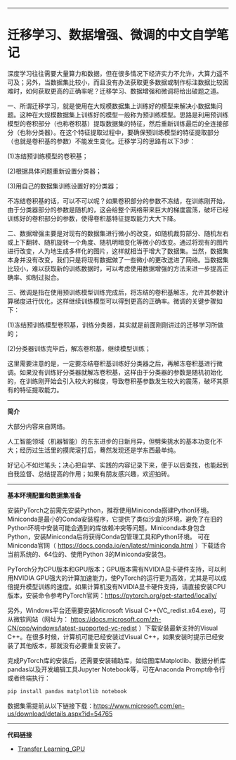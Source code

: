 ---------------------------------------------------------------------------------------------------
 
 # 迁移学习、数据增强、微调的中文自学笔记
 
深度学习往往需要大量算力和数据，但在很多情况下经济实力不允许，大算力遥不可及；另外，当数据集比较小，而且没有办法获取更多数据或制作标注数据比较困难时，如何获取更高的正确率呢？迁移学习、数据增强和微调将给出破题之道。  

一、所谓迁移学习，就是使用在大规模数据集上训练好的模型来解决小数据集问题。这种在大规模数据集上训练好的模型一般称为预训练模型。思路是利用预训练模型的卷积部分（也称卷积基）提取数据集的特征，然后重新训练最后的全连接部分（也称分类器）。在这个特征提取过程中，要确保预训练模型的特征提取部分（也就是卷积基的参数）不能发生变化。迁移学习的思路有以下3步：  
 
(1)冻结预训练模型的卷积基；  
 
(2)根据具体问题重新设置分类器；  
 
(3)用自己的数据集训练设置好的分类器；  
 
不冻结卷积基的话，可以不可以呢？如果卷积部分的参数不冻结，在训练刚开始，由于分类器部分的参数是随机的，这会给整个网络带来巨大的梯度震荡，破坏已经训练好的卷积部分的参数，使得卷积基特征提取能力大大下降。
  
二、数据增强主要是对现有的数据集进行微小的改变，如随机裁剪部分、随机左右或上下翻转、随机旋转一个角度、随机明暗变化等微小的改变。通过将现有的图片进行改变，人为地生成多样化的图片，这样就相当于增大了数据集。当然，数据集本身并没有改变，我们只是将现有数据做了一些微小的更改送进了网络。当数据集比较小，难以获取新的训练数据时，可以考虑使用数据增强的方法来进一步提高正确率、抑制过拟合。  

三、微调是指在使用预训练模型训练完成后，将冻结的卷积基解冻，允许其参数计算梯度进行优化，这样继续训练模型可以得到更高的正确率。微调的关键步骤如下：  

(1)冻结预训练模型卷积基，训练分类器，其实就是前面刚刚讲过的迁移学习所做的；  

(2)分类器训练完毕后，解冻卷积基，继续模型训练；  

这里需要注意的是，一定要冻结卷积基训练好分类器之后，再解冻卷积基进行微调。如果没有训练好分类器就解冻卷积基，这样由于分类器的参数是随机初始化的，在训练刚开始会引入较大的梯度，导致卷积基参数发生较大的震荡，破坏其原有的特征提取能力。

--------------------------------------------------------------------------------------------------
**简介**

大部分内容来自网络。  

人工智能领域（机器智能）的东东进步的日新月异，但劈柴挑水的基本功变化不大；经历过生活里的摸爬滚打后，蓦然发现还是学东西最单纯。  

好记心不如烂笔头；决心把自学、实践的内容记录下来，便于以后查找，也能起到自我监督、总结提高的作用；如果有朋友感兴趣，欢迎拍砖。

--------------------------------------------------------------------------------------------------
**基本环境配置和数据集准备**    

安装PyTorch之前需先安装Python，推荐使用Miniconda搭建Python环境。Miniconda是最小的Conda安装程序，它提供了类似沙盒的环境，避免了在旧的Python环境中安装可能会遇到的库依赖冲突等问题。Miniconda本身包含Python，安装Miniconda后将获得Conda包管理工具和Python环境。
可在Miniconda官网（ https://docs.conda.io/en/latest/miniconda.html ）下载适合当前系统的、64位的、使用Python 3的Miniconda安装包。  

PyTorch分为CPU版本和GPU版本；GPU版本需有NVIDIA显卡硬件支持，可以利用NVIDIA GPU强大的计算加速能力，使PyTorch的运行更为高效，尤其是可以成倍提升模型训练的速度。如果计算机没有NVIDIA显卡硬件支持，请直接安装CPU版本，安装命令参考PyTorch官网：https://pytorch.org/get-started/locally/  

另外，Windows平台还需要安装Microsoft Visual C++(VC_redist.x64.exe)，可从微软网站（网址为： https://docs.microsoft.com/zh-CN/cpp/windows/latest-supported-vc-redist ）下载安装最新支持的Visual C++。在很多时候，计算机可能已经安装过Visual C++，如果安装时提示已经安装了其他版本，那就没有必要重复安装了。  

完成PyTorch库的安装后，还需要安装辅助库，如绘图库Matplotlib、数据分析库pandas以及开发编辑工具Jupyter Notebook等，可在Anaconda Prompt命令行或者终端执行：   
```bash
pip install pandas matplotlib notebook
```

数据集需提前从以下链接下载：https://www.microsoft.com/en-us/download/details.aspx?id=54765

--------------------------------------------------------------------------------------------------
**代码链接**  

- [Transfer Learning_GPU](https://github.com/Stevenzrj/Transfer-Learning_Data-Augmentation_Fine-Tuning/blob/main/Transfer%20Learning_GPU.ipynb)



  
  
 

